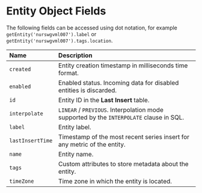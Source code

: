 # Entity Object Fields

The following fields can be accessed using dot notation, for example `getEntity('nurswgvml007').label` or   `getEntity('nurswgvml007').tags.location`.

|**Name**|**Description** |
|:---|:---|
| `created`                  | Entity creation timestamp in milliseconds time format.|
| `enabled`                  | Enabled status. Incoming data for disabled entities is discarded.|
| `id`                       | Entity ID in the **Last Insert** table.|
| `interpolate`              | `LINEAR` / `PREVIOUS`. Interpolation mode supported by the `INTERPOLATE` clause in SQL. |
| `label`                    | Entity label. |
| `lastInsertTime`           | Timestamp of the most recent series insert for any metric of the entity.|
| `name`                     | Entity name. |
| `tags`                     | Custom attributes to store metadata about the entity.|
| `timeZone`                 | Time zone in which the entity is located.|
